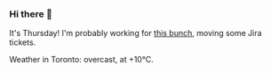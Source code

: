 ### Hi there :wave:

It's Thursday! I'm probably working for [this bunch](https://github.com/kohofinancial), moving some Jira tickets.

Weather in Toronto: overcast, at +10°C.
